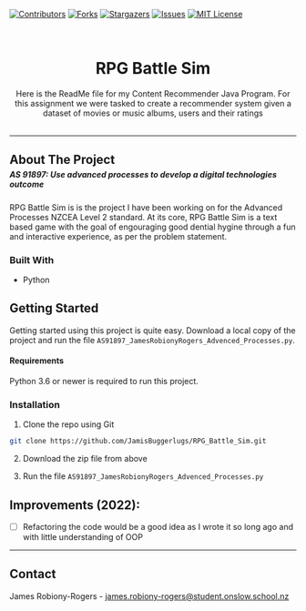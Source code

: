 <!-- PROJECT SHIELDS -->
<!--
*** I'm using markdown "reference style" links for readability.
*** Reference links are enclosed in brackets [ ] instead of parentheses ( ).
*** See the bottom of this document for the declaration of the reference variables
*** for contributors-url, forks-url, etc. This is an optional, concise syntax you may use.
*** https://www.markdownguide.org/basic-syntax/#reference-style-links
-->
[![Contributors][contributors-shield]][contributors-url] [![Forks][forks-shield]][forks-url] [![Stargazers][stars-shield]][stars-url] [![Issues][issues-shield]][issues-url] [![MIT License][license-shield]][license-url]


<!-- Replace Names -->
<!-- 
*** Project Name:     Content Recommender
*** Purpose:          PROGRAM-PURPOSE
 -->


<!-- PROJECT LOGO -->
<br />
<p align="center">
    <h1 align="center"> RPG Battle Sim </h1>
    <!-- <h5 align="center" style='margin-top: 0px;'> AS 91901: Apply user experience methodologies to develop a design for a digital technologies outcome  </h4> -->

  <p align="center">
    Here is the ReadMe file for my Content Recommender Java Program.  For this assignment we were tasked to create a recommender system given a dataset of movies or music albums, users and their ratings
    <br />
    <br />
  </p>
</p>

___


<!-- ABOUT THE PROJECT -->
<!-- ## About The Project -->
<h2 style='margin-bottom: 5px;'> About The Project </h2> 
<h5 style='margin-top: 0px;'> AS 91897: Use advanced processes to develop a digital technologies outcome  </h4>

RPG Battle Sim is is the project I have been working on for the Advanced Processes NZCEA Level 2 standard. At its core, RPG Battle Sim is a text based game with the goal of engouraging good dential hygine through a fun and interactive experience, as per the problem statement. 


### Built With

* Python

<!-- GETTING STARTED -->
## Getting Started

Getting started using this project is quite easy. Download a local copy of the project and run the file `AS91897_JamesRobionyRogers_Advenced_Processes.py`. 

#### Requirements 

Python 3.6 or newer is required to run this project. 

### Installation

1. Clone the repo using Git
```sh
git clone https://github.com/JamisBuggerlugs/RPG_Battle_Sim.git
```
2. Download the zip file from above

3. Run the file ```AS91897_JamesRobionyRogers_Advenced_Processes.py```


<!-- Use this space to show useful examples of how a project can be used. Additional screenshots, code examples and demos work well in this space. You may also link to more resources. -->

## Improvements (2022):

- [ ] Refactoring the code would be a good idea as I wrote it so long ago and with little understanding of OOP 


___

<!-- CONTACT -->
## Contact

James Robiony-Rogers - james.robiony-rogers@student.onslow.school.nz









<!-- MARKDOWN LINKS & IMAGES -->
<!-- https://www.markdownguide.org/basic-syntax/#reference-style-links -->
[contributors-shield]: https://img.shields.io/github/contributors/jamisbuggerlugs/Python_Tutorial_Website.svg?style=flat-square
[contributors-url]: https://github.com/JamisBuggerlugs/Python_Tutorial_Website/graphs/contributors
[forks-shield]: https://img.shields.io/github/forks/JamisBuggerlugs/Python_Tutorial_Website.svg?style=flat-square
[forks-url]: https://github.com/JamisBuggerlugs/Python_Tutorial_Website/network/members
[stars-shield]: https://img.shields.io/github/stars/JamisBuggerlugs/Python_Tutorial_Website.svg?style=flat-square
[stars-url]: https://github.com/JamisBuggerlugs/Python_Tutorial_Website/stargazers
[issues-shield]: https://img.shields.io/github/issues/JamisBuggerlugs/Python_Tutorial_Website.svg?style=flat-square
[issues-url]: https://github.com/JamisBuggerlugs/Python_Tutorial_Website/issues
[license-shield]: https://img.shields.io/github/license/JamisBuggerlugs/Python_Tutorial_Website.svg?style=flat-square
[license-url]: https://github.com/JamisBuggerlugs/Python_Tutorial_Website/blob/master/LICENSE.txt
[linkedin-shield]: https://img.shields.io/badge/-LinkedIn-black.svg?style=flat-square&logo=linkedin&colorB=555
[linkedin-url]: https://linkedin.com/in/JamisBuggerlugs
[product-screenshot]: imgs/readme-assets/desktop-home-light.png
